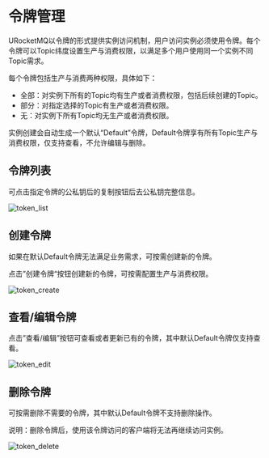 # 令牌管理

URocketMQ以令牌的形式提供实例访问机制，用户访问实例必须使用令牌。每个令牌可以Topic纬度设置生产与消费权限，以满足多个用户使用同一个实例不同Topic需求。

每个令牌包括生产与消费两种权限，具体如下：
* 全部：对实例下所有的Topic均有生产或者消费权限，包括后续创建的Topic。
* 部分：对指定选择的Topic有生产或者消费权限。
* 无：对实例下所有Topic均无生产或者消费权限。

实例创建会自动生成一个默认“Default”令牌，Default令牌享有所有Topic生产与消费权限，仅支持查看，不允许编辑与删除。

## 令牌列表

可点击指定令牌的公私钥后的复制按钮后去公私钥完整信息。

![token_list](/rocketmq/images/token_list.png)

## 创建令牌

如果在默认Default令牌无法满足业务需求，可按需创建新的令牌。

点击”创建令牌“按钮创建新的令牌，可按需配置生产与消费权限。

![token_create](/rocketmq/images/token_create.png)

## 查看/编辑令牌

点击”查看/编辑”按钮可查看或者更新已有的令牌，其中默认Default令牌仅支持查看。

![token_edit](/rocketmq/images/token_edit.png)

## 删除令牌

可按需删除不需要的令牌，其中默认Default令牌不支持删除操作。

说明：删除令牌后，使用该令牌访问的客户端将无法再继续访问实例。

![token_delete](/rocketmq/images/token_delete.png)